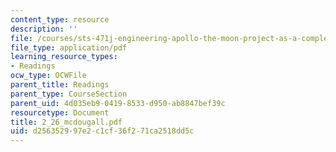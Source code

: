 ```yaml
---
content_type: resource
description: ''
file: /courses/sts-471j-engineering-apollo-the-moon-project-as-a-complex-system-spring-2007/d256352997e2c1cf36f271ca2518dd5c_2_26_mcdougall.pdf
file_type: application/pdf
learning_resource_types:
- Readings
ocw_type: OCWFile
parent_title: Readings
parent_type: CourseSection
parent_uid: 4d035eb9-0419-8533-d950-ab8847bef39c
resourcetype: Document
title: 2_26_mcdougall.pdf
uid: d2563529-97e2-c1cf-36f2-71ca2518dd5c
---
```

